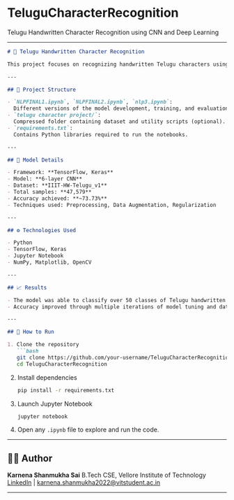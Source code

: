 # TeluguCharacterRecognition
Telugu Handwritten Character Recognition using CNN and Deep Learning

---

````markdown
# 📝 Telugu Handwritten Character Recognition

This project focuses on recognizing handwritten Telugu characters using deep learning. A custom Convolutional Neural Network (CNN) model is trained on the **IIIT-HW-Telugu_v1** dataset to classify Telugu characters with a good level of accuracy.

---

## 📂 Project Structure

- `NLPFINAL1.ipynb`, `NLPFINAL2.ipynb`, `nlp3.ipynb`:  
  Different versions of the model development, training, and evaluation process.
- `telugu character project/`:  
  Compressed folder containing dataset and utility scripts (optional).
- `requirements.txt`:  
  Contains Python libraries required to run the notebooks.

---

## 🧠 Model Details

- Framework: **TensorFlow, Keras**
- Model: **6-layer CNN**
- Dataset: **IIIT-HW-Telugu_v1**
- Total samples: **47,579**
- Accuracy achieved: **~73.73%**
- Techniques used: Preprocessing, Data Augmentation, Regularization

---

## ⚙️ Technologies Used

- Python  
- TensorFlow, Keras  
- Jupyter Notebook  
- NumPy, Matplotlib, OpenCV  

---

## 📈 Results

- The model was able to classify over 50 classes of Telugu handwritten characters.
- Accuracy improved through multiple iterations of model tuning and data processing.

---

## 🚀 How to Run

1. Clone the repository  
   ```bash
   git clone https://github.com/your-username/TeluguCharacterRecognition.git
   cd TeluguCharacterRecognition
````

2. Install dependencies

   ```bash
   pip install -r requirements.txt
   ```

3. Launch Jupyter Notebook

   ```bash
   jupyter notebook
   ```

4. Open any `.ipynb` file to explore and run the code.

---

## 🙋‍♂️ Author

**Karnena Shanmukha Sai**
B.Tech CSE, Vellore Institute of Technology
[LinkedIn](https://www.linkedin.com/in/shanmukh-sai-karnena) | [karnena.shanmukha2022@vitstudent.ac.in](mailto:karnena.shanmukha2022@vitstudent.ac.in)

---


